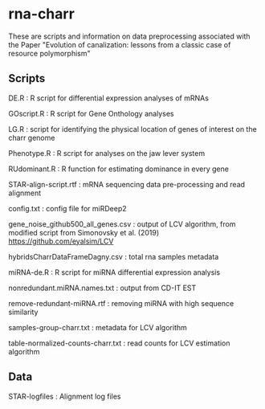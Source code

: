 # rna-charr

These are scripts and information on data preprocessing associated with the Paper "Evolution of canalization: lessons from a classic case of resource polymorphism"    

## Scripts

DE.R : R script for differential expression analyses of mRNAs

GOscript.R : R script for Gene Onthology analyses

LG.R :  script for identifying the physical location of genes of interest on the charr genome

Phenotype.R : R script for analyses on the jaw lever system

RUdominant.R : R function for estimating dominance in every gene

STAR-align-script.rtf : mRNA sequencing data pre-processing and read alignment

config.txt : config file for miRDeep2

gene_noise_github500_all_genes.csv : output of LCV algorithm, from modified script from Simonovsky et al. (2019) https://github.com/eyalsim/LCV

hybridsCharrDataFrameDagny.csv : total rna samples metadata

miRNA-de.R : R script for miRNA differential expression analysis

nonredundant.miRNA.names.txt : output from CD-IT EST

remove-redundant-miRNA.rtf : removing miRNA with high sequence similarity

samples-group-charr.txt : metadata for LCV algorithm

table-normalized-counts-charr.txt : read counts for LCV estimation algorithm

## Data

STAR-logfiles : Alignment log files
